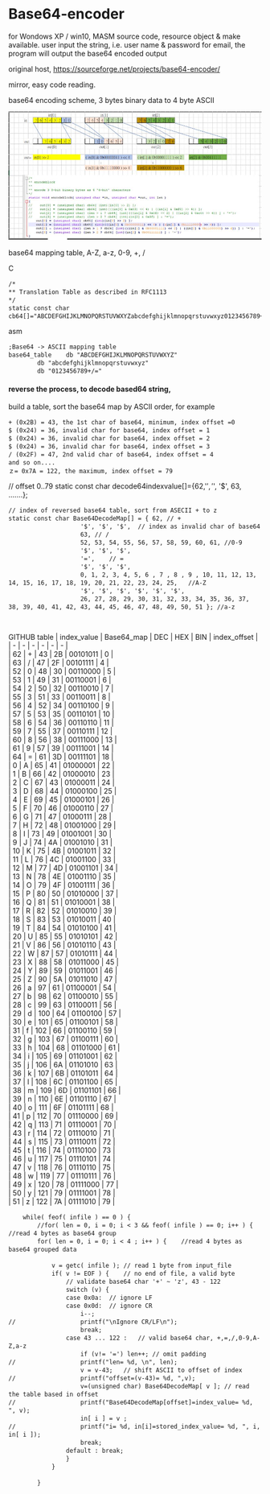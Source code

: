 # Base64-encoder
for Wondows XP / win10, MASM source code, resource object &amp; make available. user input the string, i.e. user name &amp; password for email, the program will output the base64 encoded output  

original host, https://sourceforge.net/projects/base64-encoder/

mirror, easy code reading.

base64 encoding scheme, 3 bytes binary data to 4 byte ASCII  


![base64_encoding_theory.JPG](base64_encoding_theory.JPG)  


base64 mapping table, A-Z, a-z, 0-9, +, /

C
```
/*
** Translation Table as described in RFC1113
*/
static const char cb64[]="ABCDEFGHIJKLMNOPQRSTUVWXYZabcdefghijklmnopqrstuvwxyz0123456789+/";
```  

asm
```
;Base64 -> ASCII mapping table
base64_table	db "ABCDEFGHIJKLMNOPQRSTUVWXYZ"
		db "abcdefghijklmnopqrstuvwxyz"
		db "0123456789+/="
```




#### reverse the process, to decode based64 string,
build a table, sort the base64 map by ASCII order, for example  
```
+ (0x2B) = 43, the 1st char of base64, minimum, index offset =0  
$ (0x24) = 36, invalid char for base64, index offset = 1  
$ (0x24) = 36, invalid char for base64, index offset = 2  
$ (0x24) = 36, invalid char for base64, index offset = 3  
/ (0x2F) = 47, 2nd valid char of base64, index offset = 4  
and so on....  
ｚ= 0x7A = 122, the maximum, index offset = 79  
```
  

// offset 0..79
static const char decode64indexvalue[]={62,'$', '$', '$', 63, .......};  

```
// index of reversed base64 table, sort from ASECII + to z
static const char Base64DecodeMap[] = { 62, // +
					'$', '$', '$',	// index as invalid char of base64 
					63, // /
					52, 53, 54, 55, 56, 57, 58, 59, 60, 61, //0-9
					'$', '$', '$', 
					'=',	// =
					'$', '$', '$',  
					0, 1, 2, 3, 4, 5, 6 , 7 , 8 , 9 , 10, 11, 12, 13, 14, 15, 16, 17, 18, 19, 20, 21, 22, 23, 24, 25,	//A-Z
					'$', '$', '$', '$', '$', '$',
					26, 27, 28, 29, 30, 31, 32, 33, 34, 35, 36, 37, 38, 39, 40, 41, 42, 43, 44, 45, 46, 47, 48, 49, 50, 51 }; //a-z
```

```


```



GITHUB table
| index_value | Base64_map | DEC | HEX | BIN | index_offset |  
| - | - | - | - | - | - |  
| 62 | + | 43 | 2B | 00101011 | 0 |  
| 63 | / | 47 | 2F | 00101111 | 4 |  
| 52 | 0 | 48 | 30 | 00110000 | 5 |  
| 53 | 1 | 49 | 31 | 00110001 | 6 |  
| 54 | 2 | 50 | 32 | 00110010 | 7 |  
| 55 | 3 | 51 | 33 | 00110011 | 8 |  
| 56 | 4 | 52 | 34 | 00110100 | 9 |  
| 57 | 5 | 53 | 35 | 00110101 | 10 |  
| 58 | 6 | 54 | 36 | 00110110 | 11 |  
| 59 | 7 | 55 | 37 | 00110111 | 12 |  
| 60 | 8 | 56 | 38 | 00111000 | 13 |  
| 61 | 9 | 57 | 39 | 00111001 | 14 |  
| 64 | = | 61 | 3D | 00111101 | 18 |  
| 0 | A | 65 | 41 | 01000001 | 22 |  
| 1 | B | 66 | 42 | 01000010 | 23 |  
| 2 | C | 67 | 43 | 01000011 | 24 |  
| 3 | D | 68 | 44 | 01000100 | 25 |  
| 4 | E | 69 | 45 | 01000101 | 26 |  
| 5 | F | 70 | 46 | 01000110 | 27 |  
| 6 | G | 71 | 47 | 01000111 | 28 |  
| 7 | H | 72 | 48 | 01001000 | 29 |  
| 8 | I | 73 | 49 | 01001001 | 30 |  
| 9 | J | 74 | 4A | 01001010 | 31 |  
| 10 | K | 75 | 4B | 01001011 | 32 |  
| 11 | L | 76 | 4C | 01001100 | 33 |  
| 12 | M | 77 | 4D | 01001101 | 34 |  
| 13 | N | 78 | 4E | 01001110 | 35 |  
| 14 | O | 79 | 4F | 01001111 | 36 |  
| 15 | P | 80 | 50 | 01010000 | 37 |  
| 16 | Q | 81 | 51 | 01010001 | 38 |  
| 17 | R | 82 | 52 | 01010010 | 39 |  
| 18 | S | 83 | 53 | 01010011 | 40 |  
| 19 | T | 84 | 54 | 01010100 | 41 |  
| 20 | U | 85 | 55 | 01010101 | 42 |  
| 21 | V | 86 | 56 | 01010110 | 43 |  
| 22 | W | 87 | 57 | 01010111 | 44 |  
| 23 | X | 88 | 58 | 01011000 | 45 |  
| 24 | Y | 89 | 59 | 01011001 | 46 |  
| 25 | Z | 90 | 5A | 01011010 | 47 |  
| 26 | a | 97 | 61 | 01100001 | 54 |  
| 27 | b | 98 | 62 | 01100010 | 55 |  
| 28 | c | 99 | 63 | 01100011 | 56 |  
| 29 | d | 100 | 64 | 01100100 | 57 |  
| 30 | e | 101 | 65 | 01100101 | 58 |  
| 31 | f | 102 | 66 | 01100110 | 59 |  
| 32 | g | 103 | 67 | 01100111 | 60 |  
| 33 | h | 104 | 68 | 01101000 | 61 |  
| 34 | i | 105 | 69 | 01101001 | 62 |  
| 35 | j | 106 | 6A | 01101010 | 63 |  
| 36 | k | 107 | 6B | 01101011 | 64 |  
| 37 | l | 108 | 6C | 01101100 | 65 |  
| 38 | m | 109 | 6D | 01101101 | 66 |  
| 39 | n | 110 | 6E | 01101110 | 67 |  
| 40 | o | 111 | 6F | 01101111 | 68 |  
| 41 | p | 112 | 70 | 01110000 | 69 |  
| 42 | q | 113 | 71 | 01110001 | 70 |  
| 43 | r | 114 | 72 | 01110010 | 71 |  
| 44 | s | 115 | 73 | 01110011 | 72 |  
| 45 | t | 116 | 74 | 01110100 | 73 |  
| 46 | u | 117 | 75 | 01110101 | 74 |  
| 47 | v | 118 | 76 | 01110110 | 75 |  
| 48 | w | 119 | 77 | 01110111 | 76 |  
| 49 | x | 120 | 78 | 01111000 | 77 |  
| 50 | y | 121 | 79 | 01111001 | 78 |  
| 51 | z | 122 | 7A | 01111010 | 79 |  




```
    while( feof( infile ) == 0 ) {
        //for( len = 0, i = 0; i < 3 && feof( infile ) == 0; i++ ) {	//read 4 bytes as base64 group
        for( len = 0, i = 0; i < 4 ; i++ ) {	//read 4 bytes as base64 grouped data
		
			v = getc( infile );	// read 1 byte from input_file
			if( v != EOF ) {	// no end of file, a valid byte
				// validate base64 char '+' ~ 'z', 43 - 122
				switch (v) {
				case 0x0a:	// ignore LF
				case 0x0d:	// ignore CR
					i--;
//					printf("\nIgnore CR/LF\n");					
					break;
				case 43 ... 122 :	// valid base64 char, +,=,/,0-9,A-Z,a-z
					if (v!= '=') len++; // omit padding
//					printf("len= %d, \n", len);					
					v = v-43;	// shift ASCII to offset of index
//					printf("offset=(v-43)= %d, ",v);
					v=(unsigned char) Base64DecodeMap[ v ];	// read the table based in offset
//					printf("Base64DecodeMap[offset]=index_value= %d, ", v);
					in[ i ] = v ;
//					printf("i= %d, in[i]=stored_index_value= %d, ", i, in[ i ]);
					break;
				default : break;
				}
			}
		
        }

```




